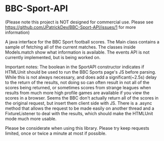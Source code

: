 BBC-Sport-API
=============
(Please note this project is NOT designed for commercial use. Please see https://github.com/JPatrickDev/BBC-Sport-API/issues/1 for more information)

A java interface for the BBC Sport football scores.
The Main class contains a sample of fetching all of the current matches. The classes inside Models.match show what information is available.
The events API is not currently implemented, but is being worked on.


Important notes:
The boolean in the SportAPI constructor indicates if HTMLUnit should be used to run the BBC Sports page's JS before parsing. While this is not always necessary, and does add a significant(~2.5s)
delay to the return of the results, not doing so can often result in not all of the scores being returned, or sometimes scores from strange leagues when results from much more high profile games
are available if you view the scores in a browser. Seems the BBC don't actually return all of the scores in
the original request, but insert them client side with JS. There is a .async method that allows the request to be made easily on another thread and a FixtureListener to deal with the results, 
which should make the HTMLUnit mode much more usable. 

Please be considerate when using this library. Please try keep requests limited, once or twice a minute at most if possible.
